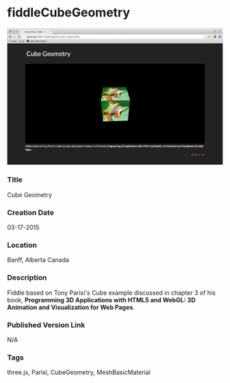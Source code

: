 fiddleCubeGeometry
======

![Screenshot](screenshot.png)

### Title

Cube Geometry


### Creation Date

03-17-2015


### Location

Banff, Alberta Canada


### Description

Fiddle based on Tony Parisi's Cube example discussed in chapter 3 of his book,
**Programming 3D Applications with HTML5 and WebGL: 3D Animation and Visualization for Web Pages**.


### Published Version Link

N/A


### Tags

three.js, Parisi, CubeGeometry, MeshBasicMaterial